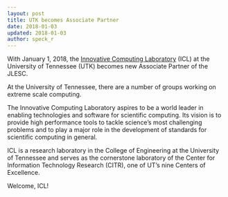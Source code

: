 ```yaml
---
layout: post
title: UTK becomes Associate Partner
date: 2018-01-03
updated: 2018-01-03
author: speck_r
---
```

With January 1, 2018, the [Innovative Computing Laboratory](http://www.icl.utk.edu/) (ICL) at the University of Tennessee (UTK) becomes new Associate Partner of the JLESC. 

<!--more-->

At the University of Tennessee, there are a number of groups working on extreme scale computing.

The Innovative Computing Laboratory aspires to be a world leader in enabling technologies and software for scientific computing. Its vision is to provide high performance tools to tackle science’s most challenging problems and to play a major role in the development of standards for scientific computing in general.

ICL is a research laboratory in the College of Engineering at the University of Tennessee and serves as the cornerstone laboratory of the Center for Information Technology Research (CITR), one of UT’s nine Centers of Excellence.

Welcome, ICL!
